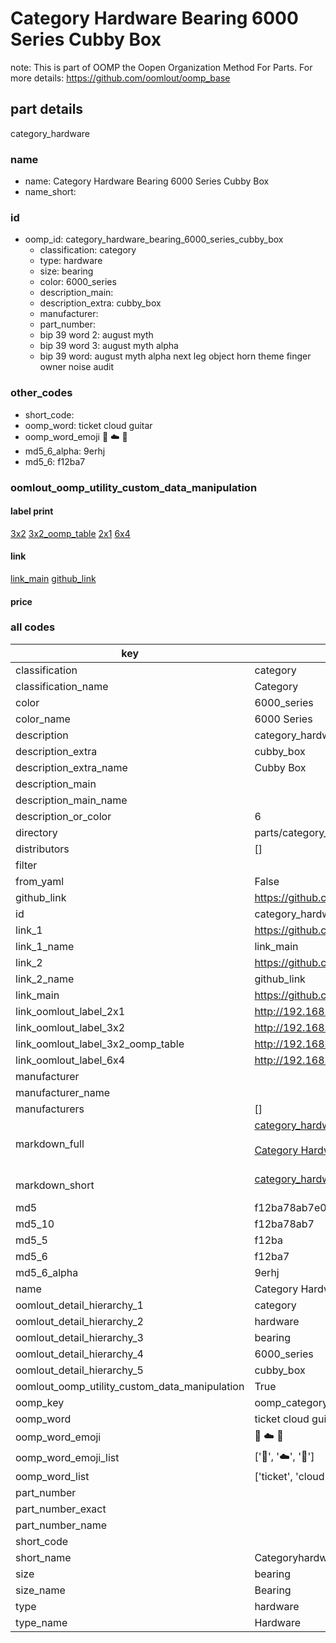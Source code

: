 # Category Hardware Bearing 6000 Series Cubby Box  

note: This is part of OOMP the Oopen Organization Method For Parts. For more details: https://github.com/oomlout/oomp_base

##  part details



category_hardware

### name
* name: Category Hardware Bearing 6000 Series Cubby Box
* name_short: 
### id
* oomp_id: category_hardware_bearing_6000_series_cubby_box
  * classification: category
  * type: hardware
  * size: bearing
  * color: 6000_series
  * description_main: 
  * description_extra: cubby_box
  * manufacturer: 
  * part_number: 
  * bip 39 word 2: august myth
  * bip 39 word 3: august myth alpha
  * bip 39 word: august myth alpha next leg object horn theme finger owner noise audit

### other_codes
* short_code: 
* oomp_word: ticket cloud guitar
* oomp_word_emoji :ticket: :cloud: :guitar:
* md5_6_alpha: 9erhj
* md5_6: f12ba7






### oomlout_oomp_utility_custom_data_manipulation
#### label print
[3x2](http://192.168.1.245:1112/?label=oomp%209erhj)
[3x2_oomp_table](http://192.168.1.107:1112/?label=oomp%209erhj)
[2x1](http://192.168.1.242:1112/?label=oomp%209erhj)
[6x4](http://192.168.1.55:1112/?label=oomp%209erhj)    

#### link

[link_main](https://github.com/oomlout/oomlout_oomp_current_version_messy/tree/main/parts/category_hardware_bearing_6000_series_cubby_box) [github_link](https://github.com/oomlout/oomlout_oomp_part_src/tree/main/parts/category_hardware_bearing_6000_series_cubby_box)                             

#### price







### all codes 
| key | value |  
| --- | --- |  
| classification | category |  
| classification_name | Category |  
| color | 6000_series |  
| color_name | 6000 Series |  
| description | category_hardware |  
| description_extra | cubby_box |  
| description_extra_name | Cubby Box |  
| description_main |  |  
| description_main_name |  |  
| description_or_color | 6  |  
| directory | parts/category_hardware_bearing_6000_series_cubby_box |  
| distributors | [] |  
| filter |  |  
| from_yaml | False |  
| github_link | https://github.com/oomlout/oomlout_oomp_part_src/tree/main/parts/category_hardware_bearing_6000_series_cubby_box |  
| id | category_hardware_bearing_6000_series_cubby_box |  
| link_1 | https://github.com/oomlout/oomlout_oomp_current_version_messy/tree/main/parts/category_hardware_bearing_6000_series_cubby_box |  
| link_1_name | link_main |  
| link_2 | https://github.com/oomlout/oomlout_oomp_part_src/tree/main/parts/category_hardware_bearing_6000_series_cubby_box |  
| link_2_name | github_link |  
| link_main | https://github.com/oomlout/oomlout_oomp_current_version_messy/tree/main/parts/category_hardware_bearing_6000_series_cubby_box |  
| link_oomlout_label_2x1 | http://192.168.1.242:1112/?label=oomp%209erhj |  
| link_oomlout_label_3x2 | http://192.168.1.245:1112/?label=oomp%209erhj |  
| link_oomlout_label_3x2_oomp_table | http://192.168.1.107:1112/?label=oomp%209erhj |  
| link_oomlout_label_6x4 | http://192.168.1.55:1112/?label=oomp%209erhj |  
| manufacturer |  |  
| manufacturer_name |  |  
| manufacturers | [] |  
| markdown_full | [category_hardware_bearing_6000_series_cubby_box](https://github.com/oomlout/oomlout_oomp_current_version_messy/tree/main/parts/category_hardware_bearing_6000_series_cubby_box)<br>[](https://github.com/oomlout/oomlout_oomp_current_version_messy/tree/main/parts/category_hardware_bearing_6000_series_cubby_box)<br>[Category Hardware Bearing 6000 Series Cubby Box](https://github.com/oomlout/oomlout_oomp_current_version_messy/tree/main/parts/category_hardware_bearing_6000_series_cubby_box)<br><br> |  
| markdown_short | [category_hardware_bearing_6000_series_cubby_box](https://github.com/oomlout/oomlout_oomp_current_version_messy/tree/main/parts/category_hardware_bearing_6000_series_cubby_box)<br><br> |  
| md5 | f12ba78ab7e00db2603fa9540e24a079 |  
| md5_10 | f12ba78ab7 |  
| md5_5 | f12ba |  
| md5_6 | f12ba7 |  
| md5_6_alpha | 9erhj |  
| name | Category Hardware Bearing 6000 Series Cubby Box |  
| oomlout_detail_hierarchy_1 | category |  
| oomlout_detail_hierarchy_2 | hardware |  
| oomlout_detail_hierarchy_3 | bearing |  
| oomlout_detail_hierarchy_4 | 6000_series |  
| oomlout_detail_hierarchy_5 | cubby_box |  
| oomlout_oomp_utility_custom_data_manipulation | True |  
| oomp_key | oomp_category_hardware_bearing_6000_series_cubby_box |  
| oomp_word | ticket cloud guitar |  
| oomp_word_emoji | :ticket: :cloud: :guitar: |  
| oomp_word_emoji_list | [':ticket:', ':cloud:', ':guitar:'] |  
| oomp_word_list | ['ticket', 'cloud', 'guitar'] |  
| part_number |  |  
| part_number_exact |  |  
| part_number_name |  |  
| short_code |  |  
| short_name | Categoryhardware |  
| size | bearing |  
| size_name | Bearing |  
| type | hardware |  
| type_name | Hardware |  
